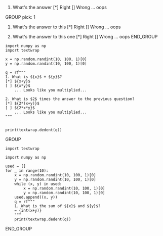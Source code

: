 1. What's the answer
[*] Right
[] Wrong
   ... oops

GROUP
pick: 1
1. What's the answer to this
[*] Right
[] Wrong
   ... oops

1. What's the answer to this one
[*] Right
[] Wrong
   ... oops
END_GROUP



```{.python3 .run}
import numpy as np
import textwrap

x = np.random.randint(10, 100, 1)[0]
y = np.random.randint(10, 100, 1)[0]

q = rf"""
1. What is ${x}$ + ${y}$?
[*] ${x+y}$
[ ] ${x*y}$
    ... Looks like you multiplied...

2. What is $2$ times the answer to the previous question?
[*] ${2*(x+y)}$
[ ] ${2*x*y}$
    ... Looks like you multiplied...
"""


print(textwrap.dedent(q))
```

GROUP
```{.python3 .run}
import textwrap

import numpy as np

used = []
for _ in range(10):
    x = np.random.randint(10, 100, 1)[0]
    y = np.random.randint(10, 100, 1)[0]
    while (x, y) in used:
        x = np.random.randint(10, 100, 1)[0]
        y = np.random.randint(10, 100, 1)[0]
    used.append((x, y))
    q = rf"""
    1. What is the sum of ${x}$ and ${y}$?
    = {int(x+y)}
    """
    print(textwrap.dedent(q))
```
END_GROUP
